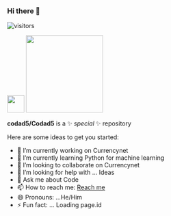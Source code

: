 ### Hi there 👋
![visitors](https://visitor-badge.glitch.me/badge?page_id=page.id)

<img height="40em" src="https://img.shields.io/badge/hello-There-brightgreen" />
<img height="180em" src="https://github-readme-stats.vercel.app/api?username=Codad5&show_icons=true&hide_border=true&&count_private=true&include_all_commits=true&theme=white" />

<!--START_SECTION:waka-->
<!--END_SECTION:waka-->


**codad5/Codad5** is a ✨ _special_ ✨ repository 

Here are some ideas to get you started:

- 🔭 I’m currently working on Currencynet
- 🌱 I’m currently learning Python for machine learning
- 👯 I’m looking to collaborate on Currencynet
- 🤔 I’m looking for help with ... Ideas
- 💬 Ask me about Code
- 📫 How to reach me: <a href="https://wa.me/2348142572488?text=i am from github">Reach me</a>
- 😄 Pronouns: ...He/Him
- ⚡ Fun fact: ... Loading
page.id
